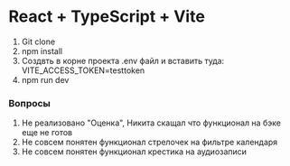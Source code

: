 # React + TypeScript + Vite

1. Git clone
2. npm install
3. Создвть в корне проекта .env файл и вставить туда: VITE_ACCESS_TOKEN=testtoken
4. npm run dev

### Вопросы

1. Не реализовано "Оценка", Никита скащал что функционал на бэке еще не готов
2. Не совсем понятен функционал стрелочек на фильтре календаря
3. Не совсем понятен функционал крестика на аудиозаписи
